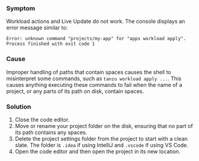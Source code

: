 ### Symptom

Workload actions and Live Update do not work. The console displays an error message similar to:

```console
Error: unknown command "projects/my-app" for "apps workload apply". Process finished with exit code 1
```

### Cause

Improper handling of paths that contain spaces causes the shell to misinterpret some
commands, such as `tanzu workload apply ...`. This causes anything executing these commands to fail
when the name of a project, or any parts of its path on disk, contain spaces.

### Solution

1. Close the code editor.
2. Move or rename your project folder on the disk, ensuring that no part of its path contains any
   spaces.
3. Delete the project settings folder from the project to start with a clean slate.
   The folder is `.idea` if using IntelliJ and `.vscode` if using VS Code.
4. Open the code editor and then open the project in its new location.